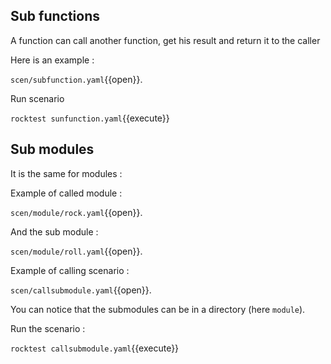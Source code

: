 ## Sub functions

A function can call another function, get his result and return it to 
the caller

Here is an example :

`scen/subfunction.yaml`{{open}}.

Run scenario

`rocktest sunfunction.yaml`{{execute}}


## Sub modules

It is the same for modules :

Example of called module  :

`scen/module/rock.yaml`{{open}}.

And the sub module :

`scen/module/roll.yaml`{{open}}.

Example of calling scenario :

`scen/callsubmodule.yaml`{{open}}.

You can notice that the submodules can be in a directory (here `module`).

Run the scenario :

`rocktest callsubmodule.yaml`{{execute}}


